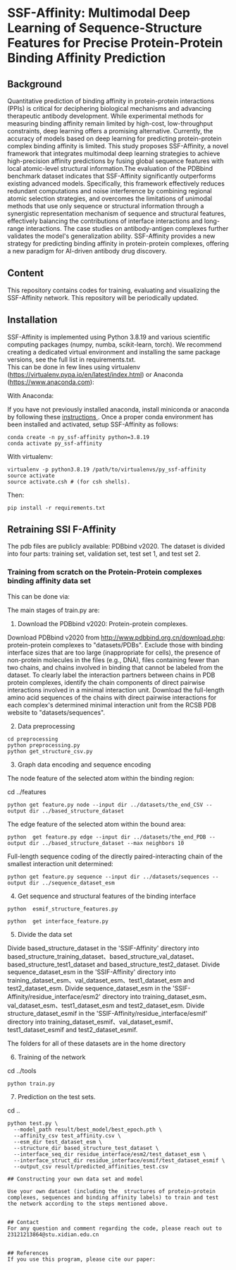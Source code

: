 # SSF-Affinity: Multimodal Deep Learning of Sequence-Structure Features for Precise Protein-Protein Binding Affinity Prediction

## Background

Quantitative prediction of binding affinity in protein-protein interactions (PPIs) is critical for deciphering biological mechanisms and advancing therapeutic antibody development. While experimental methods for measuring binding affinity remain limited by high-cost, low-throughput constraints, deep learning offers a promising alternative. Currently, the accuracy of models based on deep learning for predicting protein-protein complex binding affinity is limited. This study proposes SSF-Affinity, a novel framework that integrates multimodal deep learning strategies to achieve high-precision affinity predictions by fusing global sequence features with local atomic-level structural information.The evaluation of the PDBbind benchmark dataset indicates that SSF-Affinity significantly outperforms existing advanced models. Specifically, this framework effectively reduces redundant computations and noise interference by combining regional atomic selection strategies, and overcomes the limitations of unimodal methods that use only sequence or structural information through a synergistic representation mechanism of sequence and structural features, effectively balancing the contributions of interface interactions and long-range interactions. The case studies on antibody-antigen complexes further validates the model's generalization ability. SSF-Affinity provides a new strategy for predicting binding affinity in protein-protein complexes, offering a new paradigm for AI-driven antibody drug discovery.

## Content

This repository contains codes for training, evaluating and visualizing the SSF-Affinity network. 
This repository will be periodically updated.

## Installation
SSF-Affinity is implemented using Python 3.8.19 and various scientific computing packages (numpy, numba, scikit-learn, torch). We recommend creating a dedicated virtual environment and installing the same package versions, see the full list in requirements.txt.   
This can be done in few lines using virtualenv (https://virtualenv.pypa.io/en/latest/index.html) or Anaconda (https://www.anaconda.com):


With Anaconda:

If you have not previously installed anaconda, install miniconda or anaconda by following these <a href= https://docs.conda.io/projects/continuumio-conda/en/latest/user-guide/install/linux.html> instructions </a>. Once a proper conda environment has been installed and activated, setup SSF-Affinity as follows:

```
conda create -n py_ssf-affinity python=3.8.19
conda activate py_ssf-affinity
```

With virtualenv:
```
virtualenv -p python3.8.19 /path/to/virtualenvs/py_ssf-affinity
source activate
source activate.csh # (for csh shells). 
```

Then:
```
pip install -r requirements.txt
```


## Retraining SSI F-Affinity

The pdb files are publicly available: PDBbind v2020. The dataset is divided into four parts: training set, validation set, test set 1, and test set 2.

### Training from scratch on the Protein-Protein complexes binding affinity data set

This can be done via:

The main stages of train.py are:
1. Download the PDBbind v2020: Protein-protein complexes.

Download PDBbind v2020 from http://www.pdbbind.org.cn/download.php: protein-protein complexes to "datasets/PDBs". 
Exclude those with binding interface sizes that are too large (inappropriate for cells), the presence of non-protein molecules in the files (e.g., DNA), files containing fewer than two chains, and chains involved in binding that cannot be labeled from the dataset. 
To clearly label the interaction partners between chains in PDB protein complexes, identify the chain components of direct pairwise interactions involved in a minimal interaction unit.
Download the full-length amino acid sequences of the chains with direct pairwise interactions for each complex's determined minimal interaction unit from the RCSB PDB website to "datasets/sequences".

2. Data preprocessing

```
cd preprocessing
python preprocessing.py
python get_structure_csv.py
```

3. Graph data encoding and sequence encoding

The node feature of the selected atom within the binding region:

cd ../features
```
python get feature.py node --input dir ../datasets/the_end_CSV --output dir ../based_structure_dataset
```

The edge feature of the selected atom within the bound area:

```
python  get feature.py edge --input dir ../datasets/the_end_PDB --output dir ../based_structure_dataset --max neighbors 10
```

Full-length sequence coding of the directly paired-interacting chain of the smallest interaction unit determined:

```
python get feature.py sequence --input dir ../datasets/sequences --output dir ../sequence_dataset_esm
```
4. Get sequence and structural features of the binding interface

```
python  esmif_structure_features.py 
```

```
python  get interface_feature.py 
```

5. Divide the data set

Divide based_structure_dataset in the 'SSIF-Affinity' directory into based_structure_training_dataset、based_structure_val_dataset、based_structure_test1_dataset and based_structure_test2_dataset.
Divide sequence_dataset_esm in the 'SSIF-Affinity' directory into training_dataset_esm、val_dataset_esm、test1_dataset_esm and test2_dataset_esm.
Divide sequence_dataset_esm in the 'SSIF-Affinity/residue_interface/esm2' directory into training_dataset_esm、val_dataset_esm、test1_dataset_esm and test2_dataset_esm.
Divide structure_dataset_esmif in the 'SSIF-Affinity/residue_interface/esmif' directory into training_dataset_esmif、val_dataset_esmif、test1_dataset_esmif and test2_dataset_esmif.

The folders for all of these datasets are in the home directory

6. Training of the network 

cd ../tools
```
python train.py
```

7. Prediction on the test sets.

cd ..
```
python test.py \
  --model_path result/best_model/best_epoch.pth \
  --affinity_csv test_affinity.csv \
  --esm_dir test_dataset_esm \
  --structure_dir based_structure_test_dataset \
  --interface_seq_dir residue_interface/esm2/test_dataset_esm \
  --interface_struct_dir residue_interface/esmif/test_dataset_esmif \
  --output_csv result/predicted_affinities_test.csv

## Constructing your own data set and model

Use your own dataset (including the  structures of protein-protein complexes, sequences and binding affinity labels) to train and test the network according to the steps mentioned above.


## Contact
For any question and comment regarding the code, please reach out to
23121213864@stu.xidian.edu.cn


## References
If you use this program, please cite our paper:
